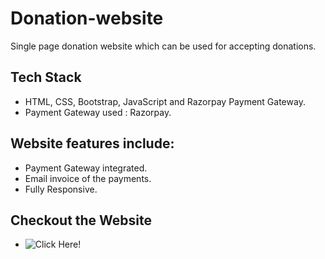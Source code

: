 # Donation-website
Single page donation website which can be used for accepting donations. 

## Tech Stack
- HTML, CSS, Bootstrap, JavaScript and Razorpay Payment Gateway.
- Payment Gateway used : Razorpay.

## Website features include:
- Payment Gateway integrated.
- Email invoice of the payments.
- Fully Responsive.

## Checkout the Website
- ![Click Here!](https://tejan-singh.github.io/Donation-website/)
